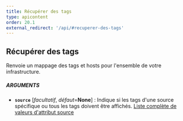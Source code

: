 ```yaml
---
title: Récupérer des tags
type: apicontent
order: 20.1
external_redirect: '/api/#recuperer-des-tags'
---
```

## Récupérer des tags
Renvoie un mappage des tags et hosts pour l'ensemble de votre infrastructure.

##### ARGUMENTS
* **`source`** [*facultatif*, *défaut*=**None**] :
    Indique si les tags d'une source spécifique ou tous les tags doivent être affichés.
    [Liste complète de valeurs d'attribut source][1]

[1]: /fr/integrations/faq/list-of-api-source-attribute-value